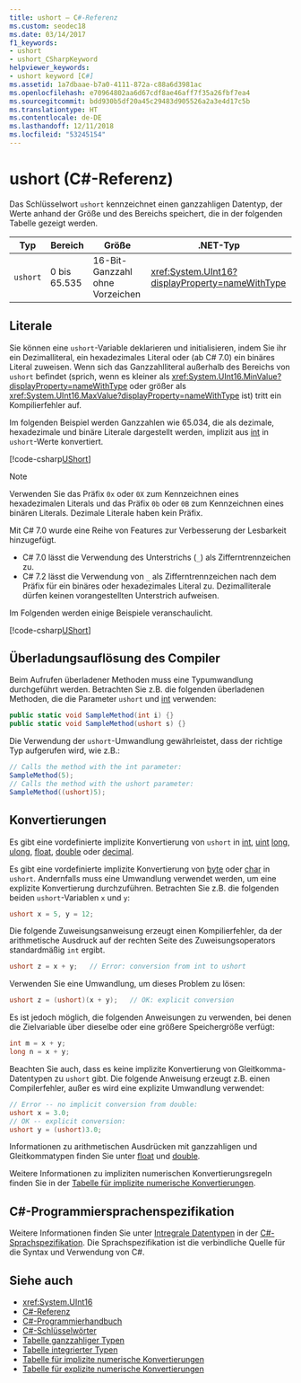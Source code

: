 ```yaml
---
title: ushort – C#-Referenz
ms.custom: seodec18
ms.date: 03/14/2017
f1_keywords:
- ushort
- ushort_CSharpKeyword
helpviewer_keywords:
- ushort keyword [C#]
ms.assetid: 1a7dbaae-b7a0-4111-872a-c88a6d3981ac
ms.openlocfilehash: e70964802aa6d67cdf8ae46aff7f35a26fbf7ea4
ms.sourcegitcommit: bdd930b5df20a45c29483d905526a2a3e4d17c5b
ms.translationtype: HT
ms.contentlocale: de-DE
ms.lasthandoff: 12/11/2018
ms.locfileid: "53245154"
---
```

# <a name="ushort-c-reference"></a>ushort (C#-Referenz)

Das Schlüsselwort `ushort` kennzeichnet einen ganzzahligen Datentyp, der Werte anhand der Größe und des Bereichs speichert, die in der folgenden Tabelle gezeigt werden.  
  
|Typ|Bereich|Größe|.NET-Typ|  
|----------|-----------|----------|-------------------------|  
|`ushort`|0 bis 65.535|16-Bit-Ganzzahl ohne Vorzeichen|<xref:System.UInt16?displayProperty=nameWithType>|  
  
## <a name="literals"></a>Literale  

Sie können eine `ushort`-Variable deklarieren und initialisieren, indem Sie ihr ein Dezimalliteral, ein hexadezimales Literal oder (ab C# 7.0) ein binäres Literal zuweisen. Wenn sich das Ganzzahlliteral außerhalb des Bereichs von `ushort` befindet (sprich, wenn es kleiner als <xref:System.UInt16.MinValue?displayProperty=nameWithType> oder größer als <xref:System.UInt16.MaxValue?displayProperty=nameWithType> ist) tritt ein Kompilierfehler auf.

Im folgenden Beispiel werden Ganzzahlen wie 65.034, die als dezimale, hexadezimale und binäre Literale dargestellt werden, implizit aus [int](../../../csharp/language-reference/keywords/int.md) in `ushort`-Werte konvertiert.    
  
[!code-csharp[UShort](../../../../samples/snippets/csharp/language-reference/keywords/numeric-literals.cs#UShort)]  

> [!NOTE] 
> Verwenden Sie das Präfix `0x` oder `0X` zum Kennzeichnen eines hexadezimalen Literals und das Präfix `0b` oder `0B` zum Kennzeichnen eines binären Literals. Dezimale Literale haben kein Präfix.

Mit C# 7.0 wurde eine Reihe von Features zur Verbesserung der Lesbarkeit hinzugefügt. 
 - C# 7.0 lässt die Verwendung des Unterstrichs (`_`) als Zifferntrennzeichen zu.
 - C# 7.2 lässt die Verwendung von `_` als Zifferntrennzeichen nach dem Präfix für ein binäres oder hexadezimales Literal zu. Dezimalliterale dürfen keinen vorangestellten Unterstrich aufweisen.

Im Folgenden werden einige Beispiele veranschaulicht.

[!code-csharp[UShort](../../../../samples/snippets/csharp/language-reference/keywords/numeric-literals.cs#UShortS)]  
 
## <a name="compiler-overload-resolution"></a>Überladungsauflösung des Compiler
  
 Beim Aufrufen überladener Methoden muss eine Typumwandlung durchgeführt werden. Betrachten Sie z.B. die folgenden überladenen Methoden, die die Parameter `ushort` und [int](../../../csharp/language-reference/keywords/int.md) verwenden:  
  
```csharp  
public static void SampleMethod(int i) {}  
public static void SampleMethod(ushort s) {}  
```  
 
 Die Verwendung der `ushort`-Umwandlung gewährleistet, dass der richtige Typ aufgerufen wird, wie z.B.:  
  
```csharp  
// Calls the method with the int parameter:  
SampleMethod(5);  
// Calls the method with the ushort parameter:  
SampleMethod((ushort)5);    
```  
  
## <a name="conversions"></a>Konvertierungen  
 Es gibt eine vordefinierte implizite Konvertierung von `ushort` in [int](../../../csharp/language-reference/keywords/int.md), [uint](../../../csharp/language-reference/keywords/uint.md) [long](../../../csharp/language-reference/keywords/long.md), [ulong](../../../csharp/language-reference/keywords/ulong.md), [float](../../../csharp/language-reference/keywords/float.md), [double](../../../csharp/language-reference/keywords/double.md) oder [decimal](../../../csharp/language-reference/keywords/decimal.md).  
  
 Es gibt eine vordefinierte implizite Konvertierung von [byte](../../../csharp/language-reference/keywords/byte.md) oder [char](../../../csharp/language-reference/keywords/char.md) in `ushort`. Andernfalls muss eine Umwandlung verwendet werden, um eine explizite Konvertierung durchzuführen. Betrachten Sie z.B. die folgenden beiden `ushort`-Variablen `x` und `y`:  
  
```csharp 
ushort x = 5, y = 12;  
```  
  
 Die folgende Zuweisungsanweisung erzeugt einen Kompilierfehler, da der arithmetische Ausdruck auf der rechten Seite des Zuweisungsoperators standardmäßig `int` ergibt.  
  
```csharp  
ushort z = x + y;   // Error: conversion from int to ushort  
```  
  
 Verwenden Sie eine Umwandlung, um dieses Problem zu lösen:  
  
```csharp 
ushort z = (ushort)(x + y);   // OK: explicit conversion   
```  
  
 Es ist jedoch möglich, die folgenden Anweisungen zu verwenden, bei denen die Zielvariable über dieselbe oder eine größere Speichergröße verfügt:  
  
```csharp
int m = x + y;  
long n = x + y;  
```  
  
 Beachten Sie auch, dass es keine implizite Konvertierung von Gleitkomma-Datentypen zu `ushort` gibt. Die folgende Anweisung erzeugt z.B. einen Compilerfehler, außer es wird eine explizite Umwandlung verwendet:  
  
```csharp  
// Error -- no implicit conversion from double:  
ushort x = 3.0;   
// OK -- explicit conversion:  
ushort y = (ushort)3.0;  
```  
  
 Informationen zu arithmetischen Ausdrücken mit ganzzahligen und Gleitkommatypen finden Sie unter [float](../../../csharp/language-reference/keywords/float.md) und [double](../../../csharp/language-reference/keywords/double.md).  
  
 Weitere Informationen zu impliziten numerischen Konvertierungsregeln finden Sie in der [Tabelle für implizite numerische Konvertierungen](../../../csharp/language-reference/keywords/implicit-numeric-conversions-table.md).  
  
## <a name="c-language-specification"></a>C#-Programmiersprachenspezifikation  

Weitere Informationen finden Sie unter [Intregrale Datentypen](~/_csharplang/spec/types.md#integral-types) in der [C#-Sprachspezifikation](../language-specification/index.md). Die Sprachspezifikation ist die verbindliche Quelle für die Syntax und Verwendung von C#.
  
## <a name="see-also"></a>Siehe auch

- <xref:System.UInt16>  
- [C#-Referenz](../../../csharp/language-reference/index.md)  
- [C#-Programmierhandbuch](../../../csharp/programming-guide/index.md)  
- [C#-Schlüsselwörter](../../../csharp/language-reference/keywords/index.md)  
- [Tabelle ganzzahliger Typen](../../../csharp/language-reference/keywords/integral-types-table.md)  
- [Tabelle integrierter Typen](../../../csharp/language-reference/keywords/built-in-types-table.md)  
- [Tabelle für implizite numerische Konvertierungen](../../../csharp/language-reference/keywords/implicit-numeric-conversions-table.md)  
- [Tabelle für explizite numerische Konvertierungen](../../../csharp/language-reference/keywords/explicit-numeric-conversions-table.md)
